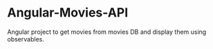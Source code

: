 # Angular-Movies-API
Angular project to get movies from movies DB and display them using observables.
